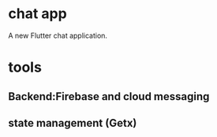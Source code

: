 # chat app 

A new Flutter chat application. 

# tools

## Backend:Firebase and cloud messaging 
## state management (Getx)
